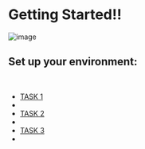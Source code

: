 # Getting Started!!

![image](https://user-images.githubusercontent.com/53052899/122547191-6924a300-d04d-11eb-835d-daaf3d83129d.png)
<br>

## Set up your environment:
<br>
<ul>
 <li> <a href="https://github.com/shecoderfinally/SUMMER-ANALYTICS-2021/blob/main/WEEK%201/DAY%200/TASK%201">TASK 1</a> <li>
<br>
 <li> <a href="https://github.com/shecoderfinally/SUMMER-ANALYTICS-2021/blob/main/WEEK%201/DAY%200/TASK%202">TASK 2</a> <li>
<br>
 <li> <a href="https://github.com/shecoderfinally/SUMMER-ANALYTICS-2021/blob/main/WEEK%201/DAY%200/TASK%203">TASK 3</a> <li>
</ul>
